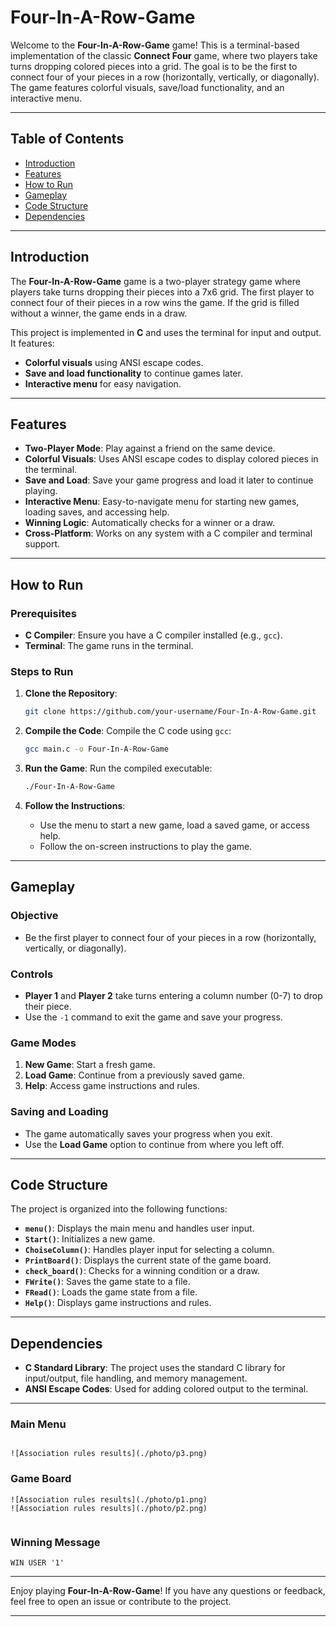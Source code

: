 # Four-In-A-Row-Game

Welcome to the **Four-In-A-Row-Game** game! This is a terminal-based implementation of the classic **Connect Four** game, where two players take turns dropping colored pieces into a grid. The goal is to be the first to connect four of your pieces in a row (horizontally, vertically, or diagonally). The game features colorful visuals, save/load functionality, and an interactive menu.

---

## Table of Contents
- [Introduction](#introduction)
- [Features](#features)
- [How to Run](#how-to-run)
- [Gameplay](#gameplay)
- [Code Structure](#code-structure)
- [Dependencies](#dependencies)

---

## Introduction

The **Four-In-A-Row-Game** game is a two-player strategy game where players take turns dropping their pieces into a 7x6 grid. The first player to connect four of their pieces in a row wins the game. If the grid is filled without a winner, the game ends in a draw.

This project is implemented in **C** and uses the terminal for input and output. It features:
- **Colorful visuals** using ANSI escape codes.
- **Save and load functionality** to continue games later.
- **Interactive menu** for easy navigation.

---

## Features

- **Two-Player Mode**: Play against a friend on the same device.
- **Colorful Visuals**: Uses ANSI escape codes to display colored pieces in the terminal.
- **Save and Load**: Save your game progress and load it later to continue playing.
- **Interactive Menu**: Easy-to-navigate menu for starting new games, loading saves, and accessing help.
- **Winning Logic**: Automatically checks for a winner or a draw.
- **Cross-Platform**: Works on any system with a C compiler and terminal support.

---

## How to Run

### Prerequisites
- **C Compiler**: Ensure you have a C compiler installed (e.g., `gcc`).
- **Terminal**: The game runs in the terminal.

### Steps to Run
1. **Clone the Repository**:
   ```bash
   git clone https://github.com/your-username/Four-In-A-Row-Game.git
   ```

2. **Compile the Code**:
   Compile the C code using `gcc`:
   ```bash
   gcc main.c -o Four-In-A-Row-Game
   ```

3. **Run the Game**:
   Run the compiled executable:
   ```bash
   ./Four-In-A-Row-Game
   ```

4. **Follow the Instructions**:
   - Use the menu to start a new game, load a saved game, or access help.
   - Follow the on-screen instructions to play the game.

---

## Gameplay

### Objective
- Be the first player to connect four of your pieces in a row (horizontally, vertically, or diagonally).

### Controls
- **Player 1** and **Player 2** take turns entering a column number (0-7) to drop their piece.
- Use the `-1` command to exit the game and save your progress.

### Game Modes
1. **New Game**: Start a fresh game.
2. **Load Game**: Continue from a previously saved game.
3. **Help**: Access game instructions and rules.

### Saving and Loading
- The game automatically saves your progress when you exit.
- Use the **Load Game** option to continue from where you left off.

---

## Code Structure

The project is organized into the following functions:

- **`menu()`**: Displays the main menu and handles user input.
- **`Start()`**: Initializes a new game.
- **`ChoiseColumn()`**: Handles player input for selecting a column.
- **`PrintBoard()`**: Displays the current state of the game board.
- **`check_board()`**: Checks for a winning condition or a draw.
- **`FWrite()`**: Saves the game state to a file.
- **`FRead()`**: Loads the game state from a file.
- **`Help()`**: Displays game instructions and rules.

---

## Dependencies

- **C Standard Library**: The project uses the standard C library for input/output, file handling, and memory management.
- **ANSI Escape Codes**: Used for adding colored output to the terminal.

---

### Main Menu
```

![Association rules results](./photo/p3.png)  

```
### Game Board
```
![Association rules results](./photo/p1.png)  
![Association rules results](./photo/p2.png)  


```

### Winning Message
```
WIN USER '1'
```

---

Enjoy playing **Four-In-A-Row-Game**! If you have any questions or feedback, feel free to open an issue or contribute to the project.

---

